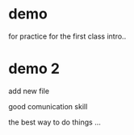 # demo
for practice for the first class intro..

# demo 2

add new file

good comunication skill


the best way to do things ...

